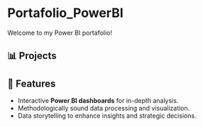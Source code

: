 # Portafolio_PowerBI
Welcome to my Power BI portafolio!

## 📊 Projects

## 🚀 Features
- Interactive **Power BI dashboards** for in-depth analysis.
- Methodologically sound data processing and visualization.
- Data storytelling to enhance insights and strategic decisions.
